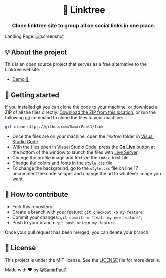<h1 align="center">🌲 Linktree</h1>
<h3 align="center">Clone linktree site to group all on social links in one place.</h3>




Landing Page:
![screenshot](https://raw.githubusercontent.com/SamirPaul1/link/main/Samir-Paul-All-Links.png)



## 💡 About the project

This is an open source project that serves as a free alternative to the Linktree website.
- [Demo 🚀 ](https://samirpaul1.github.io/link/)

## 🚀 Getting started

If you installed git you can clone the code to your machine, or download a ZIP of all the files directly.
[Download the ZIP from this location](https://github.com/SamirPaul1/link/archive/master.zip), or run the following [git](https://git-scm.com/downloads) command to clone the files to your machine:
```bash
git clone https://github.com/SamirPaul1/link
```
- Once the files are on your machine, open the _linktree_ folder in [Visual Studio Code](https://code.visualstudio.com/).
- With the files open in Visual Studio Code, press the **Go Live** button at the bottom of the window to launch the files with [Live Server](https://marketplace.visualstudio.com/items?itemName=ritwickdey.LiveServer).
- Change the profile image and texts in the `index.html` file.
- Change the colors and fonts in the `style.css` file.
- To change the background, go to the `style.css` file on line 17, uncomment the code snippet and change the url to whatever image you want.

## 🤔 How to contribute

- Fork this repository;
- Create a branch with your feature: `git checkout -b my-feature`;
- Commit your changes: `git commit -m "feat: my new feature"`;
- Push to your branch: `git push origin my-feature`.

Once your pull request has been merged, you can delete your branch.

## 📝 License

This project is under the MIT license. See the [LICENSE](LICENSE.md) file for more details.



Made with ❤️ by [@SamirPaul1](https://github.com/SamirPaul1) 
